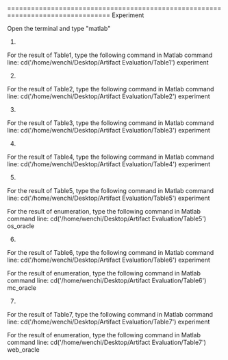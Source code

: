 
================================================================================
Experiment

Open the terminal and type "matlab"

1.
For the result of Table1, type the following command in Matlab command line:
cd('/home/wenchi/Desktop/Artifact Evaluation/Table1')
experiment

2.
For the result of Table2, type the following command in Matlab command line:
cd('/home/wenchi/Desktop/Artifact Evaluation/Table2')
experiment

3.
For the result of Table3, type the following command in Matlab command line:
cd('/home/wenchi/Desktop/Artifact Evaluation/Table3')
experiment

4.
For the result of Table4, type the following command in Matlab command line:
cd('/home/wenchi/Desktop/Artifact Evaluation/Table4')
experiment

5.
For the result of Table5, type the following command in Matlab command line:
cd('/home/wenchi/Desktop/Artifact Evaluation/Table5')
experiment

For the result of enumeration, type the following command in Matlab command line:
cd('/home/wenchi/Desktop/Artifact Evaluation/Table5')
os_oracle

6.
For the result of Table6, type the following command in Matlab command line:
cd('/home/wenchi/Desktop/Artifact Evaluation/Table6')
experiment

For the result of enumeration, type the following command in Matlab command line:
cd('/home/wenchi/Desktop/Artifact Evaluation/Table6')
mc_oracle

7.
For the result of Table7, type the following command in Matlab command line:
cd('/home/wenchi/Desktop/Artifact Evaluation/Table7')
experiment

For the result of enumeration, type the following command in Matlab command line:
cd('/home/wenchi/Desktop/Artifact Evaluation/Table7')
web_oracle
